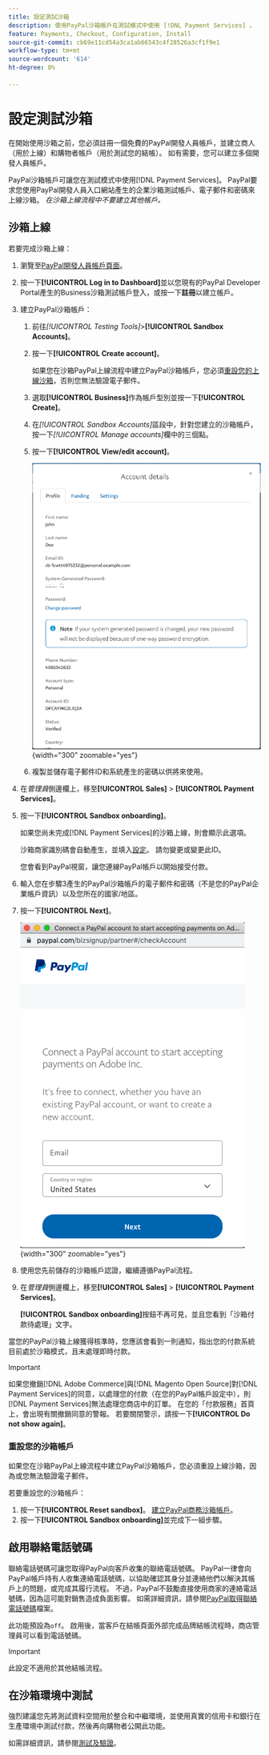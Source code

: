 ```yaml
---
title: 設定測試沙箱
description: 使用PayPal沙箱帳戶在測試模式中使用 [!DNL Payment Services] 。
feature: Payments, Checkout, Configuration, Install
source-git-commit: cb69e11cd54a3ca1ab66543c4f28526a3cf1f9e1
workflow-type: tm+mt
source-wordcount: '614'
ht-degree: 0%

---
```


# 設定測試沙箱

在開始使用沙箱之前，您必須註冊一個免費的PayPal開發人員帳戶，並建立商人（用於上線）和購物者帳戶（用於測試您的結帳）。 如有需要，您可以建立多個開發人員帳戶。

PayPal沙箱帳戶可讓您在測試模式中使用[!DNL Payment Services]。 PayPal要求您使用PayPal開發人員入口網站產生的企業沙箱測試帳戶、電子郵件和密碼來上線沙箱。 *在沙箱上線流程中不要建立其他帳戶。*

## 沙箱上線

若要完成沙箱上線：

1. 瀏覽至[PayPal開發人員帳戶頁面](https://developer.paypal.com/developer/accounts/)。
1. 按一下&#x200B;**[!UICONTROL Log in to Dashboard]**&#x200B;並以您現有的PayPal Developer Portal產生的Business沙箱測試帳戶登入，或按一下&#x200B;**註冊**&#x200B;以建立帳戶。
1. 建立PayPal沙箱帳戶：
   1. 前往&#x200B;_[!UICONTROL Testing Tools]_>**[!UICONTROL Sandbox Accounts]**。
   1. 按一下&#x200B;**[!UICONTROL Create account]**。

      如果您在沙箱PayPal上線流程中建立PayPal沙箱帳戶，您必須[重設您的上線沙箱](#reset-your-sandbox-account)，否則您無法驗證電子郵件。

   1. 選取&#x200B;**[!UICONTROL Business]**&#x200B;作為帳戶型別並按一下&#x200B;**[!UICONTROL Create]**。
   1. 在&#x200B;_[!UICONTROL Sandbox Accounts]_&#x200B;區段中，針對您建立的沙箱帳戶，按一下&#x200B;_[!UICONTROL Manage accounts]_&#x200B;欄中的三個點。
   1. 按一下&#x200B;**[!UICONTROL View/edit account]**。

      ![PayPal — 檢視/編輯沙箱帳戶](assets/onboarding-viewedit-sandbox.png){width="300" zoomable="yes"}

   1. 複製並儲存電子郵件ID和系統產生的密碼以供將來使用。

1. 在&#x200B;_管理員_&#x200B;側邊欄上，移至&#x200B;**[!UICONTROL Sales]** > **[!UICONTROL Payment Services]**。
1. 按一下&#x200B;**[!UICONTROL Sandbox onboarding]**。

   如果您尚未完成[!DNL Payment Services]的沙箱上線，則會顯示此選項。

   沙箱商家識別碼會自動產生，並填入[設定](settings.md)。 請勿變更或變更此ID。

   您會看到PayPal視窗，讓您連線PayPal帳戶以開始接受付款。

1. 輸入您在步驟3產生的PayPal沙箱帳戶的電子郵件和密碼（不是您的PayPal企業帳戶資訊）以及您所在的國家/地區。
1. 按一下&#x200B;**[!UICONTROL Next]**。

   ![PayPal — 連線PayPal帳戶以進行付款](assets/paypal-connectacct.png){width="300" zoomable="yes"}

1. 使用您先前儲存的沙箱帳戶認證，繼續遵循PayPal流程。
1. 在&#x200B;_管理員_&#x200B;側邊欄上，移至&#x200B;**[!UICONTROL Sales]** > **[!UICONTROL Payment Services]**。

   **[!UICONTROL Sandbox onboarding]**&#x200B;按鈕不再可見，並且您看到「沙箱付款待處理」文字。

當您的PayPal沙箱上線獲得核準時，您應該會看到一則通知，指出您的付款系統目前處於沙箱模式，且未處理即時付款。

>[!IMPORTANT]
>
>如果您撤銷[!DNL Adobe Commerce]與[!DNL Magento Open Source]對[!DNL Payment Services]的同意，以處理您的付款（在您的PayPal帳戶設定中），則[!DNL Payment Services]無法處理您商店中的訂單。 在您的「付款服務」首頁上，會出現有關撤銷同意的警報。 若要關閉警示，請按一下&#x200B;**[!UICONTROL Do not show again]**。

### 重設您的沙箱帳戶

如果您在沙箱PayPal上線流程中建立PayPal沙箱帳戶，您必須重設上線沙箱，因為或您無法驗證電子郵件。

若要重設您的沙箱帳戶：

1. 按一下&#x200B;**[!UICONTROL Reset sandbox]**。 [建立PayPal商務沙箱帳戶](https://developer.paypal.com/docs/api-basics/sandbox/accounts/#create-a-business-sandbox-account)。
1. 按一下&#x200B;**[!UICONTROL Sandbox onboarding]**&#x200B;並完成下一組步驟。

## 啟用聯絡電話號碼

聯絡電話號碼可讓您取得PayPal向客戶收集的聯絡電話號碼。 PayPal一律會向PayPal帳戶持有人收集連絡電話號碼，以協助確認其身分並連絡他們以解決其帳戶上的問題，或完成其履行流程。 不過，PayPal不鼓勵直接使用商家的連絡電話號碼，因為這可能對銷售造成負面影響。 如需詳細資訊，請參閱[PayPal取得聯絡電話號碼](https://www.sandbox.paypal.com/businessmanage/preferences/website)檔案。

此功能預設為`off`。 啟用後，當客戶在結帳頁面外部完成品牌結帳流程時，商店管理員可以看到電話號碼。

>[!IMPORTANT]
>
>此設定不適用於其他結帳流程。

## 在沙箱環境中測試

強烈建議您先將測試資料空間用於整合和中繼環境，並使用真實的信用卡和銀行在生產環境中測試付款，然後再向購物者公開此功能。

如需詳細資訊，請參閱[測試及驗證](test-validate.md)。
